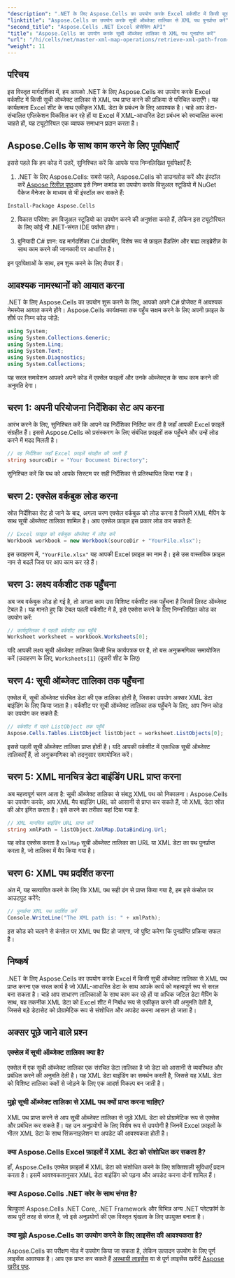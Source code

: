 ```yaml
---
"description": ".NET के लिए Aspose.Cells का उपयोग करके Excel वर्कशीट में किसी सूची ऑब्जेक्ट तालिका से XML पथ प्राप्त करना सीखें। यह विस्तृत मार्गदर्शिका हर चरण को कवर करती है।"
"linktitle": "Aspose.Cells का उपयोग करके सूची ऑब्जेक्ट तालिका से XML पथ पुनर्प्राप्त करें"
"second_title": "Aspose.Cells .NET Excel प्रोसेसिंग API"
"title": "Aspose.Cells का उपयोग करके सूची ऑब्जेक्ट तालिका से XML पथ पुनर्प्राप्त करें"
"url": "/hi/cells/net/master-xml-map-operations/retrieve-xml-path-from-list-object-table/"
"weight": 11
---
```


## परिचय

इस विस्तृत मार्गदर्शिका में, हम आपको .NET के लिए Aspose.Cells का उपयोग करके Excel वर्कशीट में किसी सूची ऑब्जेक्ट तालिका से XML पथ प्राप्त करने की प्रक्रिया से परिचित कराएँगे। यह कार्यक्षमता Excel शीट के साथ एकीकृत XML डेटा के प्रबंधन के लिए आवश्यक है। चाहे आप डेटा-संचालित एप्लिकेशन विकसित कर रहे हों या Excel में XML-आधारित डेटा प्रबंधन को स्वचालित करना चाहते हों, यह ट्यूटोरियल एक व्यापक समाधान प्रदान करता है।

## Aspose.Cells के साथ काम करने के लिए पूर्वापेक्षाएँ

इससे पहले कि हम कोड में उतरें, सुनिश्चित करें कि आपके पास निम्नलिखित पूर्वापेक्षाएँ हैं:

1. .NET के लिए Aspose.Cells: सबसे पहले, Aspose.Cells को डाउनलोड करें और इंस्टॉल करें [Aspose रिलीज़ पृष्ठ](https://releases.aspose.com/cells/net/)आप इसे निम्न कमांड का उपयोग करके विजुअल स्टूडियो में NuGet पैकेज मैनेजर के माध्यम से भी इंस्टॉल कर सकते हैं:
```bash
Install-Package Aspose.Cells
```

2. विकास परिवेश: हम विजुअल स्टूडियो का उपयोग करने की अनुशंसा करते हैं, लेकिन इस ट्यूटोरियल के लिए कोई भी .NET-संगत IDE पर्याप्त होगा।

3. बुनियादी C# ज्ञान: यह मार्गदर्शिका C# प्रोग्रामिंग, विशेष रूप से फ़ाइल हैंडलिंग और बाह्य लाइब्रेरीज़ के साथ काम करने की जानकारी पर आधारित है।

इन पूर्वापेक्षाओं के साथ, हम शुरू करने के लिए तैयार हैं।

## आवश्यक नामस्थानों को आयात करना

.NET के लिए Aspose.Cells का उपयोग शुरू करने के लिए, आपको अपने C# प्रोजेक्ट में आवश्यक नेमस्पेस आयात करने होंगे। Aspose.Cells कार्यक्षमता तक पहुँच सक्षम करने के लिए अपनी फ़ाइल के शीर्ष पर निम्न कोड जोड़ें:

```csharp
using System;
using System.Collections.Generic;
using System.Linq;
using System.Text;
using System.Diagnostics;
using System.Collections;
```

यह सरल समावेशन आपको अपने कोड में एक्सेल फाइलों और उनके ऑब्जेक्ट्स के साथ काम करने की अनुमति देगा।

## चरण 1: अपनी परियोजना निर्देशिका सेट अप करना

आरंभ करने के लिए, सुनिश्चित करें कि आपने वह निर्देशिका निर्दिष्ट कर दी है जहाँ आपकी Excel फ़ाइलें संग्रहीत हैं। इससे Aspose.Cells को प्रसंस्करण के लिए संबंधित फ़ाइलों तक पहुँचने और उन्हें लोड करने में मदद मिलती है।

```csharp
// वह निर्देशिका जहाँ Excel फ़ाइलें संग्रहीत की जाती हैं
string sourceDir = "Your Document Directory";
```

सुनिश्चित करें कि पथ को आपके सिस्टम पर सही निर्देशिका से प्रतिस्थापित किया गया है।

## चरण 2: एक्सेल वर्कबुक लोड करना

स्रोत निर्देशिका सेट हो जाने के बाद, अगला चरण एक्सेल वर्कबुक को लोड करना है जिसमें XML मैपिंग के साथ सूची ऑब्जेक्ट तालिका शामिल है। आप एक्सेल फ़ाइल इस प्रकार लोड कर सकते हैं:

```csharp
// Excel फ़ाइल को वर्कबुक ऑब्जेक्ट में लोड करें
Workbook workbook = new Workbook(sourceDir + "YourFile.xlsx");
```

इस उदाहरण में, `"YourFile.xlsx"` यह आपकी Excel फ़ाइल का नाम है। इसे उस वास्तविक फ़ाइल नाम से बदलें जिस पर आप काम कर रहे हैं।

## चरण 3: लक्ष्य वर्कशीट तक पहुँचना

अब जब वर्कबुक लोड हो गई है, तो अगला काम उस विशिष्ट वर्कशीट तक पहुँचना है जिसमें लिस्ट ऑब्जेक्ट टेबल है। यह मानते हुए कि टेबल पहली वर्कशीट में है, इसे एक्सेस करने के लिए निम्नलिखित कोड का उपयोग करें:

```csharp
// कार्यपुस्तिका में पहली वर्कशीट तक पहुँचें
Worksheet worksheet = workbook.Worksheets[0];
```

यदि आपकी लक्ष्य सूची ऑब्जेक्ट तालिका किसी भिन्न कार्यपत्रक पर है, तो बस अनुक्रमणिका समायोजित करें (उदाहरण के लिए, `Worksheets[1]` (दूसरी शीट के लिए)

## चरण 4: सूची ऑब्जेक्ट तालिका तक पहुँचना

एक्सेल में, सूची ऑब्जेक्ट संरचित डेटा की एक तालिका होती है, जिसका उपयोग अक्सर XML डेटा बाइंडिंग के लिए किया जाता है। वर्कशीट पर सूची ऑब्जेक्ट तालिका तक पहुँचने के लिए, आप निम्न कोड का उपयोग कर सकते हैं:

```csharp
// वर्कशीट में पहले ListObject तक पहुँचें
Aspose.Cells.Tables.ListObject listObject = worksheet.ListObjects[0];
```

इससे पहली सूची ऑब्जेक्ट तालिका प्राप्त होती है। यदि आपकी वर्कशीट में एकाधिक सूची ऑब्जेक्ट तालिकाएँ हैं, तो अनुक्रमणिका को तदनुसार समायोजित करें।

## चरण 5: XML मानचित्र डेटा बाइंडिंग URL प्राप्त करना

अब महत्वपूर्ण चरण आता है: सूची ऑब्जेक्ट तालिका से संबद्ध XML पथ को निकालना। Aspose.Cells का उपयोग करके, आप XML मैप बाइंडिंग URL को आसानी से प्राप्त कर सकते हैं, जो XML डेटा स्रोत की ओर इंगित करता है। इसे करने का तरीका यहां दिया गया है:

```csharp
// XML मानचित्र बाइंडिंग URL प्राप्त करें
string xmlPath = listObject.XmlMap.DataBinding.Url;
```

यह कोड एक्सेस करता है `XmlMap` सूची ऑब्जेक्ट तालिका का URL या XML डेटा का पथ पुनर्प्राप्त करता है, जो तालिका में मैप किया गया है।

## चरण 6: XML पथ प्रदर्शित करना

अंत में, यह सत्यापित करने के लिए कि XML पथ सही ढंग से प्राप्त किया गया है, हम इसे कंसोल पर आउटपुट करेंगे:

```csharp
// पुनर्प्राप्त XML पथ प्रदर्शित करें
Console.WriteLine("The XML path is: " + xmlPath);
```

इस कोड को चलाने से कंसोल पर XML पथ प्रिंट हो जाएगा, जो पुष्टि करेगा कि पुनर्प्राप्ति प्रक्रिया सफल है।

## निष्कर्ष

.NET के लिए Aspose.Cells का उपयोग करके Excel में किसी सूची ऑब्जेक्ट तालिका से XML पथ प्राप्त करना एक सरल कार्य है जो XML-आधारित डेटा के साथ आपके कार्य को महत्वपूर्ण रूप से सरल बना सकता है। चाहे आप साधारण तालिकाओं के साथ काम कर रहे हों या अधिक जटिल डेटा मैपिंग के साथ, यह तकनीक XML डेटा को Excel शीट में निर्बाध रूप से एकीकृत करने की अनुमति देती है, जिससे बड़े डेटासेट को प्रोग्रामेटिक रूप से संशोधित और अपडेट करना आसान हो जाता है।

## अक्सर पूछे जाने वाले प्रश्न

### एक्सेल में सूची ऑब्जेक्ट तालिका क्या है?

एक्सेल में एक सूची ऑब्जेक्ट तालिका एक संरचित डेटा तालिका है जो डेटा को आसानी से व्यवस्थित और प्रबंधित करने की अनुमति देती है। यह XML डेटा बाइंडिंग का समर्थन करती है, जिससे यह XML डेटा को विशिष्ट तालिका कक्षों से जोड़ने के लिए एक आदर्श विकल्प बन जाती है।

### मुझे सूची ऑब्जेक्ट तालिका से XML पथ क्यों प्राप्त करना चाहिए?

XML पथ प्राप्त करने से आप सूची ऑब्जेक्ट तालिका से जुड़े XML डेटा को प्रोग्रामेटिक रूप से एक्सेस और प्रबंधित कर सकते हैं। यह उन अनुप्रयोगों के लिए विशेष रूप से उपयोगी है जिनमें Excel फ़ाइलों के भीतर XML डेटा के साथ सिंक्रनाइज़ेशन या अपडेट की आवश्यकता होती है।

### क्या Aspose.Cells Excel फ़ाइलों में XML डेटा को संशोधित कर सकता है?

हाँ, Aspose.Cells एक्सेल फ़ाइलों में XML डेटा को संशोधित करने के लिए शक्तिशाली सुविधाएँ प्रदान करता है। इसमें आवश्यकतानुसार XML डेटा बाइंडिंग को पढ़ना और अपडेट करना दोनों शामिल हैं।

### क्या Aspose.Cells .NET कोर के साथ संगत है?

बिल्कुल! Aspose.Cells .NET Core, .NET Framework और विभिन्न अन्य .NET प्लेटफ़ॉर्म के साथ पूरी तरह से संगत है, जो इसे अनुप्रयोगों की एक विस्तृत श्रृंखला के लिए उपयुक्त बनाता है।

### क्या मुझे Aspose.Cells का उपयोग करने के लिए लाइसेंस की आवश्यकता है?

Aspose.Cells का परीक्षण मोड में उपयोग किया जा सकता है, लेकिन उत्पादन उपयोग के लिए पूर्ण लाइसेंस आवश्यक है। आप एक प्राप्त कर सकते हैं [अस्थायी लाइसेंस](https://purchase.aspose.com/temporary-license/) या से पूर्ण लाइसेंस खरीदें [Aspose खरीद पृष्ठ](https://purchase.aspose.com/buy).